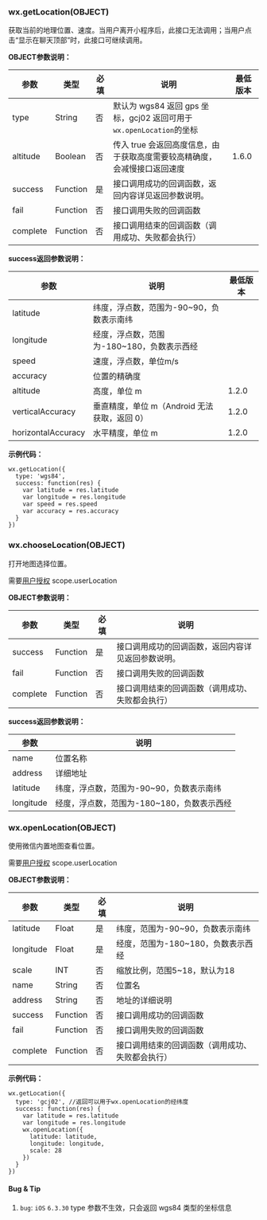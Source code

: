 <!-- https://mp.weixin.qq.com/debug/wxadoc/dev/api/location.html -->

### wx.getLocation(OBJECT)

获取当前的地理位置、速度。当用户离开小程序后，此接口无法调用；当用户点击“显示在聊天顶部”时，此接口可继续调用。

**OBJECT参数说明：**

  参数       |  类型       |  必填 |  说明                                                  | 最低版本 
-------------|-------------|-------|--------------------------------------------------------|----------
  type       |  String     |  否   |默认为 wgs84 返回 gps 坐标，gcj02 返回可用于`wx.openLocation`的坐标|          
  altitude   |  Boolean    |  否   |传入 true 会返回高度信息，由于获取高度需要较高精确度，会减慢接口返回速度|  1.6.0   
  success    |  Function   |  是   |  接口调用成功的回调函数，返回内容详见返回参数说明。    |          
  fail       |  Function   |  否   |  接口调用失败的回调函数                                |          
  complete   |  Function   |  否   |  接口调用结束的回调函数（调用成功、失败都会执行）      |          

**success返回参数说明：**

  参数                 |  说明                           | 最低版本 
-----------------------|---------------------------------|----------
  latitude             |纬度，浮点数，范围为-90~90，负数表示南纬|          
  longitude            |经度，浮点数，范围为-180~180，负数表示西经|          
  speed                |  速度，浮点数，单位m/s          |          
  accuracy             |  位置的精确度                   |          
  altitude             |  高度，单位 m                   |  1.2.0   
  verticalAccuracy     |垂直精度，单位 m（Android 无法获取，返回 0）|  1.2.0   
  horizontalAccuracy   |  水平精度，单位 m               |  1.2.0   

**示例代码：**

    wx.getLocation({
      type: 'wgs84',
      success: function(res) {
        var latitude = res.latitude
        var longitude = res.longitude
        var speed = res.speed
        var accuracy = res.accuracy
      }
    })
    

### wx.chooseLocation(OBJECT)

打开地图选择位置。

需要[用户授权](https://mp.weixin.qq.com/debug/wxadoc/dev/api/authorize-index.html) scope.userLocation

**OBJECT参数说明：**

  参数       |  类型       |  必填 |  说明                        
-------------|-------------|-------|------------------------------
  success    |  Function   |  是   |接口调用成功的回调函数，返回内容详见返回参数说明。
  fail       |  Function   |  否   |  接口调用失败的回调函数      
  complete   |  Function   |  否   |接口调用结束的回调函数（调用成功、失败都会执行）

**success返回参数说明：**

  参数        |  说明                        
--------------|------------------------------
  name        |  位置名称                    
  address     |  详细地址                    
  latitude    |纬度，浮点数，范围为-90~90，负数表示南纬
  longitude   |经度，浮点数，范围为-180~180，负数表示西经

### wx.openLocation(OBJECT)

​使用微信内置地图查看位置。

需要[用户授权](https://mp.weixin.qq.com/debug/wxadoc/dev/api/authorize-index.html) scope.userLocation

**OBJECT参数说明：**

  参数        |  类型       |  必填 |  说明                       
--------------|-------------|-------|-----------------------------
  latitude    |  Float      |  是   |纬度，范围为-90~90，负数表示南纬
  longitude   |  Float      |  是   |经度，范围为-180~180，负数表示西经
  scale       |  INT        |  否   | 缩放比例，范围5~18，默认为18
  name        |  String     |  否   |  位置名                     
  address     |  String     |  否   |  地址的详细说明             
  success     |  Function   |  否   |  接口调用成功的回调函数     
  fail        |  Function   |  否   |  接口调用失败的回调函数     
  complete    |  Function   |  否   |接口调用结束的回调函数（调用成功、失败都会执行）

**示例代码：**

    wx.getLocation({
      type: 'gcj02', //返回可以用于wx.openLocation的经纬度
      success: function(res) {
        var latitude = res.latitude
        var longitude = res.longitude
        wx.openLocation({
          latitude: latitude,
          longitude: longitude,
          scale: 28
        })
      }
    })
    

#### Bug & Tip

1.  `bug`: `iOS` `6.3.30` type 参数不生效，只会返回 wgs84 类型的坐标信息
